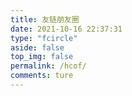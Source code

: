 ```yaml
---
title: 友链朋友圈
date: 2021-10-16 22:37:31
type: "fcircle"
aside: false
top_img: false
permalink: /hcof/
comments: ture
---
```


<script>
  window.circle_config = {
    api: 'https://wyblog.eu.org'
  }
</script>

<script defer="defer" type="module" src="https://blog.dorakika.cn/js/circle-module.js"></script>
<link href="https://blog.dorakika.cn/css/circle.css" rel="stylesheet" / crossorigin>
<script defer="defer" src="https://blog.dorakika.cn/js/circle.js" nomodule></script>
<div id="app"></div>
